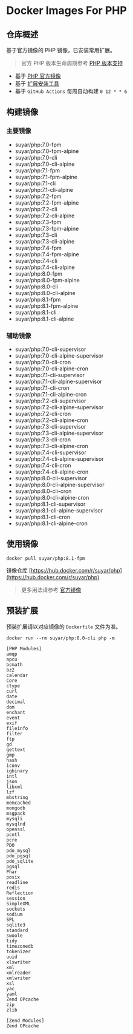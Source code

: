 # Docker Images For PHP

## 仓库概述

基于官方镜像的 PHP 镜像，已安装常用扩展。

> 官方 PHP 版本生命周期参考 [PHP 版本支持](https://www.php.net/supported-versions.php)

- 基于 [PHP 官方镜像](https://hub.docker.com/_/php)
- 基于 [扩展安装工具](https://github.com/mlocati/docker-php-extension-installer)
- 基于 `GitHub Actions` 每周自动构建 `0 12 * * 6`

## 构建镜像

### 主要镜像

- suyar/php:7.0-fpm
- suyar/php:7.0-fpm-alpine
- suyar/php:7.0-cli
- suyar/php:7.0-cli-alpine
- suyar/php:7.1-fpm
- suyar/php:7.1-fpm-alpine
- suyar/php:7.1-cli
- suyar/php:7.1-cli-alpine
- suyar/php:7.2-fpm
- suyar/php:7.2-fpm-alpine
- suyar/php:7.2-cli
- suyar/php:7.2-cli-alpine
- suyar/php:7.3-fpm
- suyar/php:7.3-fpm-alpine
- suyar/php:7.3-cli
- suyar/php:7.3-cli-alpine
- suyar/php:7.4-fpm
- suyar/php:7.4-fpm-alpine
- suyar/php:7.4-cli
- suyar/php:7.4-cli-alpine
- suyar/php:8.0-fpm
- suyar/php:8.0-fpm-alpine
- suyar/php:8.0-cli
- suyar/php:8.0-cli-alpine
- suyar/php:8.1-fpm
- suyar/php:8.1-fpm-alpine
- suyar/php:8.1-cli
- suyar/php:8.1-cli-alpine

### 辅助镜像

- suyar/php:7.0-cli-supervisor
- suyar/php:7.0-cli-alpine-supervisor
- suyar/php:7.0-cli-cron
- suyar/php:7.0-cli-alpine-cron
- suyar/php:7.1-cli-supervisor
- suyar/php:7.1-cli-alpine-supervisor
- suyar/php:7.1-cli-cron
- suyar/php:7.1-cli-alpine-cron
- suyar/php:7.2-cli-supervisor
- suyar/php:7.2-cli-alpine-supervisor
- suyar/php:7.2-cli-cron
- suyar/php:7.2-cli-alpine-cron
- suyar/php:7.3-cli-supervisor
- suyar/php:7.3-cli-alpine-supervisor
- suyar/php:7.3-cli-cron
- suyar/php:7.3-cli-alpine-cron
- suyar/php:7.4-cli-supervisor
- suyar/php:7.4-cli-alpine-supervisor
- suyar/php:7.4-cli-cron
- suyar/php:7.4-cli-alpine-cron
- suyar/php:8.0-cli-supervisor
- suyar/php:8.0-cli-alpine-supervisor
- suyar/php:8.0-cli-cron
- suyar/php:8.0-cli-alpine-cron
- suyar/php:8.1-cli-supervisor
- suyar/php:8.1-cli-alpine-supervisor
- suyar/php:8.1-cli-cron
- suyar/php:8.1-cli-alpine-cron

## 使用镜像

```
docker pull suyar/php:8.1-fpm
```

镜像仓库 [https://hub.docker.com/r/suyar/php](https://hub.docker.com/r/suyar/php)

> 更多用法请参考 [官方镜像](https://hub.docker.com/_/php)

## 预装扩展

预装扩展请以对应镜像的 `Dockerfile` 文件为准。

```
docker run --rm suyar/php:8.0-cli php -m

[PHP Modules]
amqp
apcu
bcmath
bz2
calendar
Core
ctype
curl
date
decimal
dom
enchant
event
exif
fileinfo
filter
ftp
gd
gettext
gmp
hash
iconv
igbinary
intl
json
libxml
lzf
mbstring
memcached
mongodb
msgpack
mysqli
mysqlnd
openssl
pcntl
pcre
PDO
pdo_mysql
pdo_pgsql
pdo_sqlite
pgsql
Phar
posix
readline
redis
Reflection
session
SimpleXML
sockets
sodium
SPL
sqlite3
standard
swoole
tidy
timezonedb
tokenizer
uuid
xlswriter
xml
xmlreader
xmlwriter
xsl
yac
yaml
Zend OPcache
zip
zlib

[Zend Modules]
Zend OPcache
```
